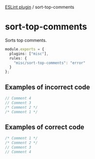 [ESLint plugin](https://ilyub.github.io/eslint-plugin-misc/) / sort-top-comments

# sort-top-comments

Sorts top comments.

```ts
module.exports = {
  plugins: ["misc"],
  rules: {
    "misc/sort-top-comments": "error"
  }
};
```

## Examples of incorrect code

```ts
// Comment 4
// Comment 3
/* Comment 2 */
/* Comment 1 */
```

## Examples of correct code

```ts
/* Comment 1 */
/* Comment 2 */
// Comment 3
// Comment 4
```